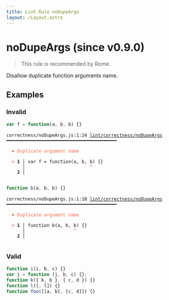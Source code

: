 ```yaml
---
title: Lint Rule noDupeArgs
layout: /Layout.astro
---
```


# noDupeArgs (since v0.9.0)

> This rule is recommended by Rome.

Disallow duplicate function arguments name.

## Examples

### Invalid

```jsx
var f = function(a, b, b) {}
```

<pre class="language-text"><code class="language-text">correctness/noDupeArgs.js:1:24 <a href="https://docs.rome.tools/lint/rules/noDupeArgs">lint/correctness/noDupeArgs</a> ━━━━━━━━━━━━━━━━━━━━━━━━━━━━━━━━━━━━━━━━━

<strong><span style="color: Tomato;">  </span></strong><strong><span style="color: Tomato;">✖</span></strong> <span style="color: Tomato;">Duplicate argument name</span>
  
<strong><span style="color: Tomato;">  </span></strong><strong><span style="color: Tomato;">&gt;</span></strong> <strong>1 │ </strong>var f = function(a, b, b) {}
   <strong>   │ </strong>                       <strong><span style="color: Tomato;">^</span></strong>
    <strong>2 │ </strong>
  
</code></pre>

```jsx
function b(a, b, b) {}
```

<pre class="language-text"><code class="language-text">correctness/noDupeArgs.js:1:18 <a href="https://docs.rome.tools/lint/rules/noDupeArgs">lint/correctness/noDupeArgs</a> ━━━━━━━━━━━━━━━━━━━━━━━━━━━━━━━━━━━━━━━━━

<strong><span style="color: Tomato;">  </span></strong><strong><span style="color: Tomato;">✖</span></strong> <span style="color: Tomato;">Duplicate argument name</span>
  
<strong><span style="color: Tomato;">  </span></strong><strong><span style="color: Tomato;">&gt;</span></strong> <strong>1 │ </strong>function b(a, b, b) {}
   <strong>   │ </strong>                 <strong><span style="color: Tomato;">^</span></strong>
    <strong>2 │ </strong>
  
</code></pre>

### Valid

```jsx
function i(i, b, c) {}
var j = function (j, b, c) {};
function k({ k, b }, { c, d }) {}
function l([, l]) {}
function foo([[a, b], [c, d]]) {}
```

